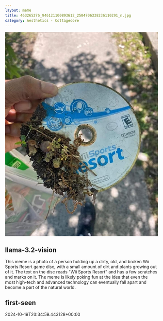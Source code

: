 ```yaml
---
layout: meme
title: 463265276_946121100893612_2504706338236110291_n.jpg
category: Aesthetics - Cottagecore
---
```


<div markdown="0"><a href="463265276_946121100893612_2504706338236110291_n.jpg"><img class="photo" src="463265276_946121100893612_2504706338236110291_n.jpg" /></a>

<h2>llama-3.2-vision</h2>
<p title="Llama-3.2-Vision-11B is a really good model that probably gets the visual details right but doesn't understand literary or media references, and often fails to accurately represent the physical arrangement of objects and the implied relationships between the objects.">This meme is a photo of a person holding up a dirty, old, and broken Wii Sports Resort game disc, with a small amount of dirt and plants growing out of it. The text on the disc reads &quot;Wii Sports Resort&quot; and has a few scratches and marks on it. The meme is likely poking fun at the idea that even the most high-tech and advanced technology can eventually fall apart and become a part of the natural world.</p>

<h2>first-seen</h2>
<p title="Because Git doesn't preserve file modification times, this metadata file contains the file's modification time when it was added to the library.">2024-10-19T20:34:59.443128+00:00</p>

</div>

